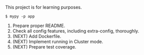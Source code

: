 This project is for learning purposes.

<code>$ mypy -p app</code>

1. Prepare proper README.
2. Check all config features, including extra-config, thoroughly.
3. (NEXT) Add Dockerfile.
4. (NEXT) Implement running in Cluster mode.
5. (NEXT) Prepare test coverage.
